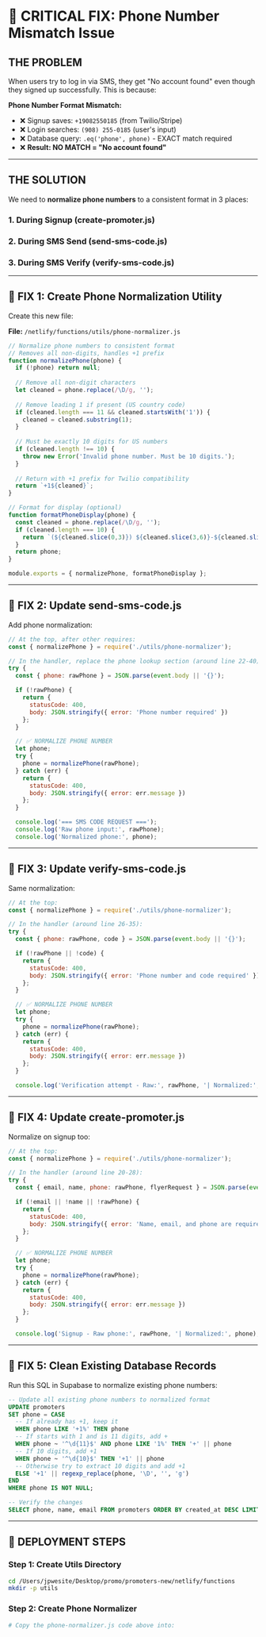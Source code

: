 # 🚨 CRITICAL FIX: Phone Number Mismatch Issue

## THE PROBLEM

When users try to log in via SMS, they get "No account found" even though they signed up successfully. This is because:

**Phone Number Format Mismatch:**
- ❌ Signup saves: `+19082550185` (from Twilio/Stripe)
- ❌ Login searches: `(908) 255-0185` (user's input)
- ❌ Database query: `.eq('phone', phone)` - EXACT match required
- ❌ **Result: NO MATCH = "No account found"**

---

## THE SOLUTION

We need to **normalize phone numbers** to a consistent format in 3 places:

### 1. During Signup (create-promoter.js)
### 2. During SMS Send (send-sms-code.js)  
### 3. During SMS Verify (verify-sms-code.js)

---

## 🔧 FIX 1: Create Phone Normalization Utility

Create this new file:

**File:** `/netlify/functions/utils/phone-normalizer.js`

```javascript
// Normalize phone numbers to consistent format
// Removes all non-digits, handles +1 prefix
function normalizePhone(phone) {
  if (!phone) return null;
  
  // Remove all non-digit characters
  let cleaned = phone.replace(/\D/g, '');
  
  // Remove leading 1 if present (US country code)
  if (cleaned.length === 11 && cleaned.startsWith('1')) {
    cleaned = cleaned.substring(1);
  }
  
  // Must be exactly 10 digits for US numbers
  if (cleaned.length !== 10) {
    throw new Error('Invalid phone number. Must be 10 digits.');
  }
  
  // Return with +1 prefix for Twilio compatibility
  return `+1${cleaned}`;
}

// Format for display (optional)
function formatPhoneDisplay(phone) {
  const cleaned = phone.replace(/\D/g, '');
  if (cleaned.length === 10) {
    return `(${cleaned.slice(0,3)}) ${cleaned.slice(3,6)}-${cleaned.slice(6)}`;
  }
  return phone;
}

module.exports = { normalizePhone, formatPhoneDisplay };
```

---

## 🔧 FIX 2: Update send-sms-code.js

Add phone normalization:

```javascript
// At the top, after other requires:
const { normalizePhone } = require('./utils/phone-normalizer');

// In the handler, replace the phone lookup section (around line 22-40):
try {
  const { phone: rawPhone } = JSON.parse(event.body || '{}');

  if (!rawPhone) {
    return {
      statusCode: 400,
      body: JSON.stringify({ error: 'Phone number required' })
    };
  }

  // ✅ NORMALIZE PHONE NUMBER
  let phone;
  try {
    phone = normalizePhone(rawPhone);
  } catch (err) {
    return {
      statusCode: 400,
      body: JSON.stringify({ error: err.message })
    };
  }

  console.log('=== SMS CODE REQUEST ===');
  console.log('Raw phone input:', rawPhone);
  console.log('Normalized phone:', phone);
```

---

## 🔧 FIX 3: Update verify-sms-code.js

Same normalization:

```javascript
// At the top:
const { normalizePhone } = require('./utils/phone-normalizer');

// In the handler (around line 26-35):
try {
  const { phone: rawPhone, code } = JSON.parse(event.body || '{}');

  if (!rawPhone || !code) {
    return {
      statusCode: 400,
      body: JSON.stringify({ error: 'Phone number and code required' })
    };
  }

  // ✅ NORMALIZE PHONE NUMBER
  let phone;
  try {
    phone = normalizePhone(rawPhone);
  } catch (err) {
    return {
      statusCode: 400,
      body: JSON.stringify({ error: err.message })
    };
  }

  console.log('Verification attempt - Raw:', rawPhone, '| Normalized:', phone);
```

---

## 🔧 FIX 4: Update create-promoter.js

Normalize on signup too:

```javascript
// At the top:
const { normalizePhone } = require('./utils/phone-normalizer');

// In the handler (around line 20-28):
try {
  const { email, name, phone: rawPhone, flyerRequest } = JSON.parse(event.body || '{}');

  if (!email || !name || !rawPhone) {
    return {
      statusCode: 400,
      body: JSON.stringify({ error: 'Name, email, and phone are required' })
    };
  }

  // ✅ NORMALIZE PHONE NUMBER
  let phone;
  try {
    phone = normalizePhone(rawPhone);
  } catch (err) {
    return {
      statusCode: 400,
      body: JSON.stringify({ error: err.message })
    };
  }

  console.log('Signup - Raw phone:', rawPhone, '| Normalized:', phone);
```

---

## 🔧 FIX 5: Clean Existing Database Records

Run this SQL in Supabase to normalize existing phone numbers:

```sql
-- Update all existing phone numbers to normalized format
UPDATE promoters 
SET phone = CASE
  -- If already has +1, keep it
  WHEN phone LIKE '+1%' THEN phone
  -- If starts with 1 and is 11 digits, add +
  WHEN phone ~ '^\d{11}$' AND phone LIKE '1%' THEN '+' || phone
  -- If 10 digits, add +1
  WHEN phone ~ '^\d{10}$' THEN '+1' || phone
  -- Otherwise try to extract 10 digits and add +1
  ELSE '+1' || regexp_replace(phone, '\D', '', 'g')
END
WHERE phone IS NOT NULL;

-- Verify the changes
SELECT phone, name, email FROM promoters ORDER BY created_at DESC LIMIT 10;
```

---

## 🎯 DEPLOYMENT STEPS

### Step 1: Create Utils Directory
```bash
cd /Users/jpwesite/Desktop/promo/promoters-new/netlify/functions
mkdir -p utils
```

### Step 2: Create Phone Normalizer
```bash
# Copy the phone-normalizer.js code above into:

